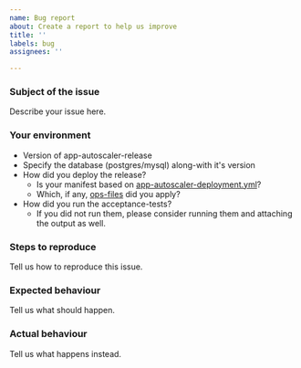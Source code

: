 ```yaml
---
name: Bug report
about: Create a report to help us improve
title: ''
labels: bug
assignees: ''

---
```


### Subject of the issue
Describe your issue here.

### Your environment
* Version of app-autoscaler-release
* Specify the database (postgres/mysql) along-with it's version
* How did you deploy the release?
  * Is your manifest based on [app-autoscaler-deployment.yml](https://github.com/cloudfoundry/app-autoscaler-release/blob/main/templates/app-autoscaler-deployment.yml)?
  * Which, if any, [ops-files](https://github.com/cloudfoundry/app-autoscaler-release/tree/main/example/operation) did you apply?
* How did you run the acceptance-tests?
  * If you did not run them, please consider running them and attaching the output as well.

### Steps to reproduce
Tell us how to reproduce this issue.

### Expected behaviour
Tell us what should happen.

### Actual behaviour
Tell us what happens instead.
